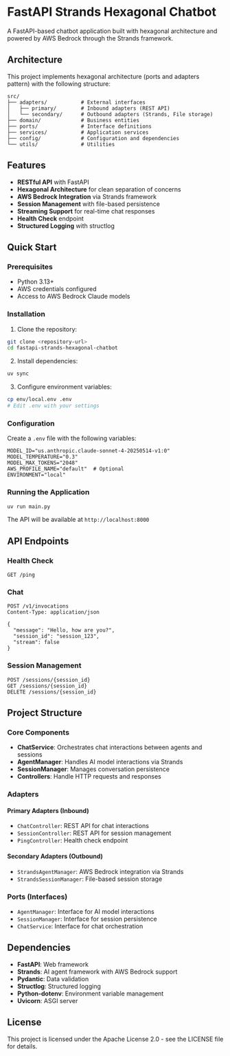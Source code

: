 # FastAPI Strands Hexagonal Chatbot

A FastAPI-based chatbot application built with hexagonal architecture and powered by AWS Bedrock through the Strands framework.

## Architecture

This project implements hexagonal architecture (ports and adapters pattern) with the following structure:

```
src/
├── adapters/           # External interfaces
│   ├── primary/        # Inbound adapters (REST API)
│   └── secondary/      # Outbound adapters (Strands, File storage)
├── domain/             # Business entities
├── ports/              # Interface definitions
├── services/           # Application services
├── config/             # Configuration and dependencies
└── utils/              # Utilities
```

## Features

- **RESTful API** with FastAPI
- **Hexagonal Architecture** for clean separation of concerns
- **AWS Bedrock Integration** via Strands framework
- **Session Management** with file-based persistence
- **Streaming Support** for real-time chat responses
- **Health Check** endpoint
- **Structured Logging** with structlog

## Quick Start

### Prerequisites

- Python 3.13+
- AWS credentials configured
- Access to AWS Bedrock Claude models

### Installation

1. Clone the repository:

```bash
git clone <repository-url>
cd fastapi-strands-hexagonal-chatbot
```

2. Install dependencies:

```bash
uv sync
```

3. Configure environment variables:

```bash
cp env/local.env .env
# Edit .env with your settings
```

### Configuration

Create a `.env` file with the following variables:

```env
MODEL_ID="us.anthropic.claude-sonnet-4-20250514-v1:0"
MODEL_TEMPERATURE="0.3"
MODEL_MAX_TOKENS="2048"
AWS_PROFILE_NAME="default"  # Optional
ENVIRONMENT="local"
```

### Running the Application

```bash
uv run main.py
```

The API will be available at `http://localhost:8000`

## API Endpoints

### Health Check

```http
GET /ping
```

### Chat

```http
POST /v1/invocations
Content-Type: application/json

{
  "message": "Hello, how are you?",
  "session_id": "session_123",
  "stream": false
}
```

### Session Management

```http
POST /sessions/{session_id}
GET /sessions/{session_id}
DELETE /sessions/{session_id}
```

## Project Structure

### Core Components

- **ChatService**: Orchestrates chat interactions between agents and sessions
- **AgentManager**: Handles AI model interactions via Strands
- **SessionManager**: Manages conversation persistence
- **Controllers**: Handle HTTP requests and responses

### Adapters

#### Primary Adapters (Inbound)

- `ChatController`: REST API for chat interactions
- `SessionController`: REST API for session management
- `PingController`: Health check endpoint

#### Secondary Adapters (Outbound)

- `StrandsAgentManager`: AWS Bedrock integration via Strands
- `StrandsSessionManager`: File-based session storage

### Ports (Interfaces)

- `AgentManager`: Interface for AI model interactions
- `SessionManager`: Interface for session persistence
- `ChatService`: Interface for chat orchestration

## Dependencies

- **FastAPI**: Web framework
- **Strands**: AI agent framework with AWS Bedrock support
- **Pydantic**: Data validation
- **Structlog**: Structured logging
- **Python-dotenv**: Environment variable management
- **Uvicorn**: ASGI server

## License

This project is licensed under the Apache License 2.0 - see the LICENSE file for details.
